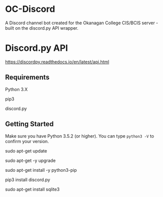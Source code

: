 # OC-Discord
A Discord channel bot created for the Okanagan College CIS/BCIS server - built on the discord.py API wrapper. 

# Discord.py API
https://discordpy.readthedocs.io/en/latest/api.html

## Requirements
Python 3.X

pip3

discord.py

## Getting Started

Make sure you have Python 3.5.2 (or higher). You can type ```python3 -V``` to confirm your version. 

sudo apt-get update

sudo apt-get -y upgrade

sudo apt-get install -y python3-pip

pip3 install discord.py

sudo apt-get install sqlite3
